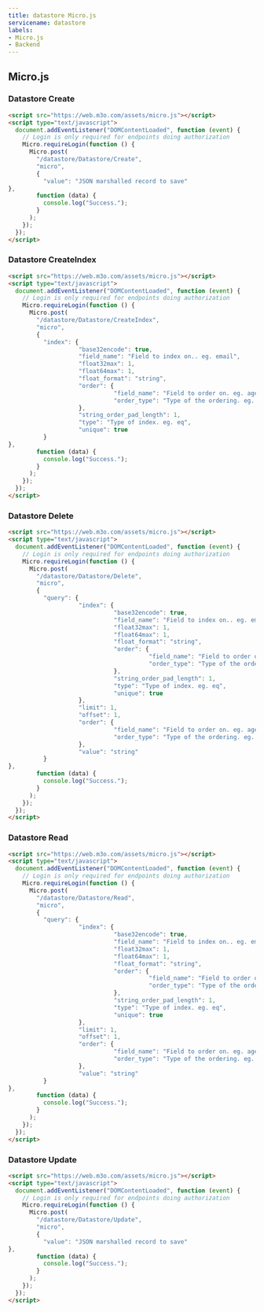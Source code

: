 ```yaml
---
title: datastore Micro.js
servicename: datastore
labels: 
- Micro.js
- Backend
---
```


## Micro.js


### Datastore Create
<!-- We use the request body description here as endpoint descriptions are not
being lifted correctly from the proto by the openapi spec generator -->

```html
<script src="https://web.m3o.com/assets/micro.js"></script>
<script type="text/javascript">
  document.addEventListener("DOMContentLoaded", function (event) {
    // Login is only required for endpoints doing authorization
    Micro.requireLogin(function () {
      Micro.post(
        "/datastore/Datastore/Create",
        "micro",
        {
          "value": "JSON marshalled record to save"
},
        function (data) {
          console.log("Success.");
        }
      );
    });
  });
</script>
```


### Datastore CreateIndex
<!-- We use the request body description here as endpoint descriptions are not
being lifted correctly from the proto by the openapi spec generator -->

```html
<script src="https://web.m3o.com/assets/micro.js"></script>
<script type="text/javascript">
  document.addEventListener("DOMContentLoaded", function (event) {
    // Login is only required for endpoints doing authorization
    Micro.requireLogin(function () {
      Micro.post(
        "/datastore/Datastore/CreateIndex",
        "micro",
        {
          "index": {
                    "base32encode": true,
                    "field_name": "Field to index on.. eg. email",
                    "float32max": 1,
                    "float64max": 1,
                    "float_format": "string",
                    "order": {
                              "field_name": "Field to order on. eg. age",
                              "order_type": "Type of the ordering. eg. ascending, descending, unordered"
                    },
                    "string_order_pad_length": 1,
                    "type": "Type of index. eg. eq",
                    "unique": true
          }
},
        function (data) {
          console.log("Success.");
        }
      );
    });
  });
</script>
```


### Datastore Delete
<!-- We use the request body description here as endpoint descriptions are not
being lifted correctly from the proto by the openapi spec generator -->

```html
<script src="https://web.m3o.com/assets/micro.js"></script>
<script type="text/javascript">
  document.addEventListener("DOMContentLoaded", function (event) {
    // Login is only required for endpoints doing authorization
    Micro.requireLogin(function () {
      Micro.post(
        "/datastore/Datastore/Delete",
        "micro",
        {
          "query": {
                    "index": {
                              "base32encode": true,
                              "field_name": "Field to index on.. eg. email",
                              "float32max": 1,
                              "float64max": 1,
                              "float_format": "string",
                              "order": {
                                        "field_name": "Field to order on. eg. age",
                                        "order_type": "Type of the ordering. eg. ascending, descending, unordered"
                              },
                              "string_order_pad_length": 1,
                              "type": "Type of index. eg. eq",
                              "unique": true
                    },
                    "limit": 1,
                    "offset": 1,
                    "order": {
                              "field_name": "Field to order on. eg. age",
                              "order_type": "Type of the ordering. eg. ascending, descending, unordered"
                    },
                    "value": "string"
          }
},
        function (data) {
          console.log("Success.");
        }
      );
    });
  });
</script>
```


### Datastore Read
<!-- We use the request body description here as endpoint descriptions are not
being lifted correctly from the proto by the openapi spec generator -->

```html
<script src="https://web.m3o.com/assets/micro.js"></script>
<script type="text/javascript">
  document.addEventListener("DOMContentLoaded", function (event) {
    // Login is only required for endpoints doing authorization
    Micro.requireLogin(function () {
      Micro.post(
        "/datastore/Datastore/Read",
        "micro",
        {
          "query": {
                    "index": {
                              "base32encode": true,
                              "field_name": "Field to index on.. eg. email",
                              "float32max": 1,
                              "float64max": 1,
                              "float_format": "string",
                              "order": {
                                        "field_name": "Field to order on. eg. age",
                                        "order_type": "Type of the ordering. eg. ascending, descending, unordered"
                              },
                              "string_order_pad_length": 1,
                              "type": "Type of index. eg. eq",
                              "unique": true
                    },
                    "limit": 1,
                    "offset": 1,
                    "order": {
                              "field_name": "Field to order on. eg. age",
                              "order_type": "Type of the ordering. eg. ascending, descending, unordered"
                    },
                    "value": "string"
          }
},
        function (data) {
          console.log("Success.");
        }
      );
    });
  });
</script>
```


### Datastore Update
<!-- We use the request body description here as endpoint descriptions are not
being lifted correctly from the proto by the openapi spec generator -->

```html
<script src="https://web.m3o.com/assets/micro.js"></script>
<script type="text/javascript">
  document.addEventListener("DOMContentLoaded", function (event) {
    // Login is only required for endpoints doing authorization
    Micro.requireLogin(function () {
      Micro.post(
        "/datastore/Datastore/Update",
        "micro",
        {
          "value": "JSON marshalled record to save"
},
        function (data) {
          console.log("Success.");
        }
      );
    });
  });
</script>
```


